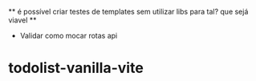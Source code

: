 ** é possível criar testes de templates sem utilizar libs para tal? que sejá viavel **

 - Validar como mocar rotas api

# todolist-vanilla-vite
